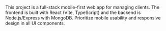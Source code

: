 <!-- Use this file to provide workspace-specific custom instructions to Copilot. For more details, visit https://code.visualstudio.com/docs/copilot/copilot-customization#_use-a-githubcopilotinstructionsmd-file -->

This project is a full-stack mobile-first web app for managing clients. The frontend is built with React (Vite, TypeScript) and the backend is Node.js/Express with MongoDB. Prioritize mobile usability and responsive design in all UI components.
